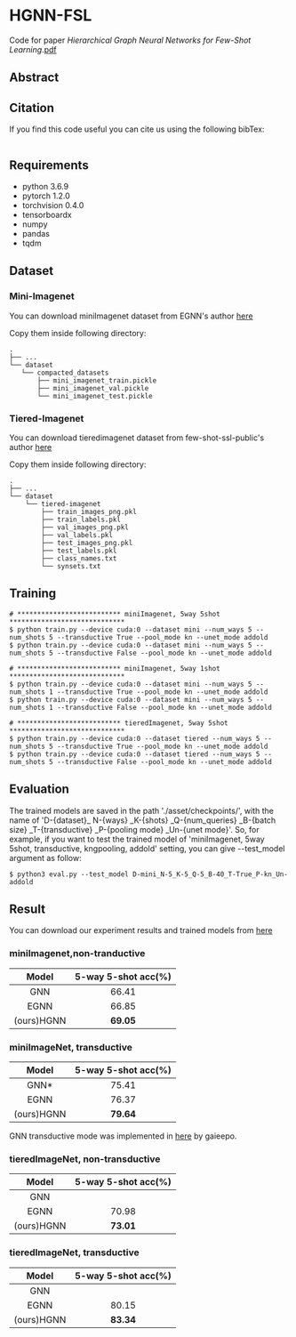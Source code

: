 # HGNN-FSL

Code for paper *Hierarchical Graph Neural Networks for Few-Shot Learning*.[pdf]()

## Abstract



## Citation

If you find this code useful you can cite us using the following bibTex:

```

```

## Requirements

* python 3.6.9
* pytorch 1.2.0
* torchvision  0.4.0
* tensorboardx
* numpy
* pandas
* tqdm

## Dataset

### Mini-Imagenet

You can download miniImagenet dataset from EGNN's author [here](https://drive.google.com/drive/folders/15WuREBvhEbSWo4fTr1r-vMY0C_6QWv4w)

Copy them inside following directory:

 ```
.
├── ...
└── dataset
	└── compacted_datasets
		├── mini_imagenet_train.pickle
		├──	mini_imagenet_val.pickle
		└── mini_imagenet_test.pickle 
 ```

### Tiered-Imagenet

You can download tieredimagenet dataset from few-shot-ssl-public's author [here](https://drive.google.com/file/d/1g1aIDy2Ar_MViF2gDXFYDBTR-HYecV07/view)

Copy them inside following directory:

```
.
├── ...
└── dataset
	└── tiered-imagenet
		├── train_images_png.pkl
		├── train_labels.pkl
		├── val_images_png.pkl
		├── val_labels.pkl
		├── test_images_png.pkl
		├── test_labels.pkl
		├── class_names.txt
		└── synsets.txt
```

## Training

```
# ************************** miniImagenet, 5way 5shot *****************************
$ python train.py --device cuda:0 --dataset mini --num_ways 5 --num_shots 5 --transductive True --pool_mode kn --unet_mode addold
$ python train.py --device cuda:0 --dataset mini --num_ways 5 --num_shots 5 --transductive False --pool_mode kn --unet_mode addold

# ************************** miniImagenet, 5way 1shot *****************************
$ python train.py --device cuda:0 --dataset mini --num_ways 5 --num_shots 1 --transductive True --pool_mode kn --unet_mode addold
$ python train.py --device cuda:0 --dataset mini --num_ways 5 --num_shots 1 --transductive False --pool_mode kn --unet_mode addold

# ************************** tieredImagenet, 5way 5shot *****************************
$ python train.py --device cuda:0 --dataset tiered --num_ways 5 --num_shots 5 --transductive True --pool_mode kn --unet_mode addold
$ python train.py --device cuda:0 --dataset tiered --num_ways 5 --num_shots 5 --transductive False --pool_mode kn --unet_mode addold
```

## Evaluation

The trained models are saved in the path './asset/checkpoints/', with the name of 'D-{dataset}_ N-{ways} _K-{shots} _Q-{num_queries} _B-{batch size} _T-{transductive} _P-{pooling mode} _Un-{unet mode}'. So, for example, if you want to test the trained model of 'miniImagenet, 5way 5shot, transductive, kngpooling, addold' setting, you can give --test_model argument as follow:

```
$ python3 eval.py --test_model D-mini_N-5_K-5_Q-5_B-40_T-True_P-kn_Un-addold
```

## Result

You can download our experiment results and trained models from [here](https://drive.google.com/drive/u/0/folders/1pRbit4P_MAjwL4BdSNwsGHthxinLCzF-)

### **miniImagenet,non-tranductive**

|   Model    | 5-way 5-shot acc(%) |
| :--------: | :-----------------: |
|    GNN     |        66.41        |
|    EGNN    |        66.85        |
| (ours)HGNN |      **69.05**      |

### miniImageNet, transductive

|   Model    | 5-way 5-shot acc(%) |
| :--------: | :-----------------: |
|    GNN*    |        75.41        |
|    EGNN    |        76.37        |
| (ours)HGNN |      **79.64**      |

GNN transductive mode was implemented in [here](https://github.com/gaieepo/few-shot-gnn) by gaieepo.

### tieredImageNet, non-transductive

|   Model    | 5-way 5-shot acc(%) |
| :--------: | :-----------------: |
|    GNN     |                     |
|    EGNN    |        70.98        |
| (ours)HGNN |      **73.01**      |

### tieredImageNet, transductive

|   Model    | 5-way 5-shot acc(%) |
| :--------: | :-----------------: |
|    GNN     |                     |
|    EGNN    |        80.15        |
| (ours)HGNN |      **83.34**      |

